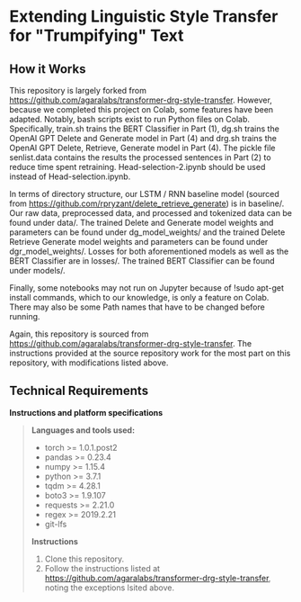 Extending Linguistic Style Transfer for "Trumpifying" Text
=============

How it Works
------------
This repository is largely forked from https://github.com/agaralabs/transformer-drg-style-transfer. However, because we completed this project on Colab, some features have been adapted. Notably, bash scripts exist to run Python files on Colab. Specifically, train.sh trains the BERT Classifier in Part (1), dg.sh trains the OpenAI GPT Delete and Generate model in Part (4) and drg.sh trains the OpenAI GPT Delete, Retrieve, Generate model in Part (4). The pickle file senlist.data contains the results the processed sentences in Part (2) to reduce time spent retraining. Head-selection-2.ipynb should be used instead of Head-selection.ipynb.

In terms of directory structure, our LSTM / RNN baseline model (sourced from https://github.com/rpryzant/delete_retrieve_generate) is in baseline/. Our raw data, preprocessed data, and processed and tokenized data can be found under data/. The trained Delete and Generate model weights and parameters can be found under dg_model_weights/ and the trained Delete Retrieve Generate model weights and parameters can be found under dgr_model_weights/. Losses for both aforementioned models as well as the BERT Classifier are in losses/. The trained BERT Classifier can be found under models/.

Finally, some notebooks may not run on Jupyter because of !sudo apt-get install commands, which to our knowledge, is only a feature on Colab. There may also be some Path names that have to be changed before running.

Again, this repository is sourced from https://github.com/agaralabs/transformer-drg-style-transfer. The instructions provided at the source repository work for the most part on this repository, with modifications listed above.

Technical Requirements
----------------------

**Instructions and platform specifications**

>**Languages and tools used:**
>
>- torch    >= 1.0.1.post2
>- pandas   >= 0.23.4
>- numpy    >= 1.15.4
>- python   >= 3.7.1
>- tqdm     >= 4.28.1 
>- boto3    >= 1.9.107
>- requests >= 2.21.0
>- regex    >= 2019.2.21
>- git-lfs
>
>**Instructions**
>
>1. Clone this repository.
>2. Follow the instructions listed at https://github.com/agaralabs/transformer-drg-style-transfer, noting the exceptions lsited above.

